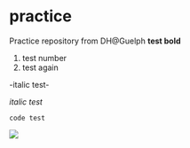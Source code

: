 # practice
Practice repository from DH@Guelph
<b>test bold</b>

1. test number
2. test again

-italic test-

*italic test*

`code test`

![](../../Dropbox/Photos/Buddy/2019-04-13-morning-hike/2019-04-1316.jpg)


